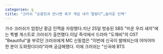 ```yaml
---
categories: g
title: "크러쉬 “손흥민과 만나면 축구 게임 내가 털렸다”…놀라운 인맥"
---
```

가수 크러쉬가 엄청난 황금 인맥을 자랑했다.지난 25일 방송된 SBS "미운 우리 새끼"에는 특별 게스트로 크러쉬가 출연했다.이날 즉석에서 드라마 "도깨비"의 OST "Beautiful"을 부르던 크러쉬에게 MC 신동엽은 "이번에 신곡이 발매되는데 어마어마한 분이 도와줬다더라"라며 궁금해했다. 이에 크러쉬는 "신곡에 BTS